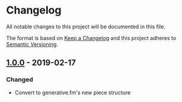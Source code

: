 # Changelog

All notable changes to this project will be documented in this file.

The format is based on [Keep a Changelog](http://keepachangelog.com/en/1.0.0/)
and this project adheres to [Semantic Versioning](http://semver.org/spec/v2.0.0.html).

## [1.0.0] - 2019-02-17

### Changed

- Convert to generative.fm's new piece structure

[1.0.0]: https://github.com/generative-music/piece-aisatsana/compare/v0.1.0...v1.0.0
